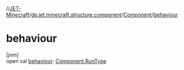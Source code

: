 //[JET-Minecraft](../../../index.md)/[de.jet.minecraft.structure.component](../index.md)/[Component](index.md)/[behaviour](behaviour.md)

# behaviour

[jvm]\
open val [behaviour](behaviour.md): [Component.RunType](-run-type/index.md)
